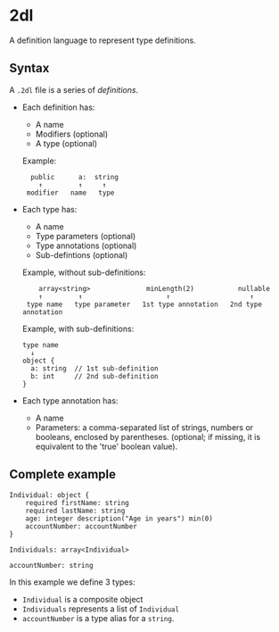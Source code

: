 # 2dl
A definition language to represent type definitions.

## Syntax
A ```.2dl``` file is a series of *definitions*.

* Each definition has:
  * A name
  * Modifiers (optional)
  * A type (optional)
  
  Example:
  ```
    public      a:  string
      ↑         ↑     ↑
   modifier   name   type
  ```

* Each type has:
  * A name
  * Type parameters (optional)
  * Type annotations (optional)
  * Sub-defintions (optional)
  
  Example, without sub-definitions:
  
  ```
      array<string>              minLength(2)           nullable
      ↑         ↑                     ↑                    ↑
   type name   type parameter   1st type annotation   2nd type annotation
  ```
  
  
  Example, with sub-definitions:
  ```
  type name
    ↓
  object {
    a: string  // 1st sub-definition
    b: int     // 2nd sub-definition
  }
  
  ```
  
* Each type annotation has:
  * A name
  * Parameters: a comma-separated list of strings, numbers or booleans, enclosed by parentheses. (optional; if missing, it is equivalent to the 'true' boolean value).

## Complete example
```
Individual: object {
	required firstName: string
	required lastName: string
	age: integer description("Age in years") min(0)
	accountNumber: accountNumber
}

Individuals: array<Individual>

accountNumber: string
```

In this example we define 3 types:
* ```Individual``` is a composite object
* ```Individuals``` represents a list of ```Individual```
* ```accountNumber``` is a type alias for a ```string```.
